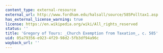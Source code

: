 ```yaml
---
content_type: external-resource
external_url: http://www.fordham.edu/halsall/source/585Polltax1.asp
has_external_license_warning: true
license: https://en.wikipedia.org/wiki/All_rights_reserved
status: ''
title: 'Gregory of Tours: _Church Exemption from Taxation_, c. 585'
uid: 05a79356-e923-4f29-98d2-5fb3df94a96c
wayback_url: ''
---
```

